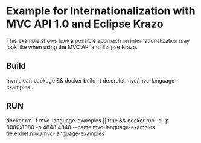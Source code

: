 # Example for Internationalization with MVC API 1.0 and Eclipse Krazo
This example shows how a possible approach on internationalization may look like when
using the MVC API and Eclipse Krazo. 

## Build
mvn clean package && docker build -t de.erdlet.mvc/mvc-language-examples .

## RUN
docker rm -f mvc-language-examples || true && docker run -d -p 8080:8080 -p 4848:4848 --name mvc-language-examples de.erdlet.mvc/mvc-language-examples 
